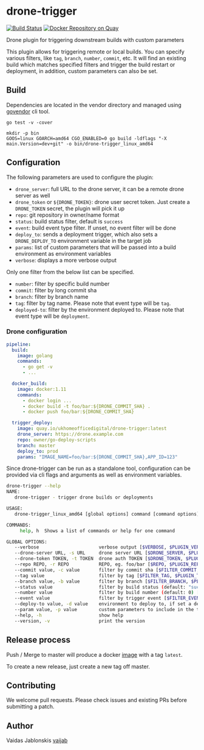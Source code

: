 # drone-trigger

[![Build Status](https://travis-ci.org/UKHomeOffice/drone-trigger.svg?branch=master)](https://travis-ci.org/UKHomeOffice/drone-trigger) [![Docker Repository on Quay](https://quay.io/repository/ukhomeofficedigital/drone-trigger/status "Docker Repository on Quay")](https://quay.io/repository/ukhomeofficedigital/drone-trigger)

Drone plugin for triggering downstream builds with custom parameters

This plugin allows for triggering remote or local builds. You can specify
various filters, like `tag`, `branch`, `number`, `commit`, etc. It will find an
existing build which matches specified filters and trigger the build restart or
deployment, in addition, custom parameters can also be set.

## Build

Dependencies are located in the vendor directory and managed using
[govendor](https://github.com/kardianos/govendor) cli tool.

```
go test -v -cover

mkdir -p bin
GOOS=linux GOARCH=amd64 CGO_ENABLED=0 go build -ldflags "-X main.Version=dev+git" -o bin/drone-trigger_linux_amd64
```

## Configuration

The following parameters are used to configure the plugin:

- `drone_server`: full URL to the drone server, it can be a remote drone server as well
- `drone_token` or `${DRONE_TOKEN}`: drone user secret token. Just create a `DRONE_TOKEN` secret, the plugin will pick it up
- `repo`: git repository in owner/name format
- `status`: build status filter, default is `success`
- `event`: build event type filter. If unset, no event filter will be done
- `deploy_to`: sends a deployment trigger, which also sets a `DRONE_DEPLOY_TO` environment variable in the target job
- `params`: list of custom parameters that will be passed into a build environment as environment variables
- `verbose`: displays a more verbose output

Only one filter from the below list can be specified.
- `number`: filter by specific build number
- `commit`: filter by long commit sha
- `branch`: filter by branch name
- `tag`: filter by tag name. Please note that event type will be `tag`.
- `deployed-to`: filter by the environment deployed to. Please note that event type will be `deployment`.


### Drone configuration

```yaml
pipeline:
  build:
    image: golang
    commands:
      - go get -v
      - ...

  docker_build:
    image: docker:1.11
    commands:
      - docker login ...
      - docker build -t foo/bar:${DRONE_COMMIT_SHA} .
      - docker push foo/bar:${DRONE_COMMIT_SHA}

  trigger_deploy:
    image: quay.io/ukhomeofficedigital/drone-trigger:latest
    drone_server: https://drone.example.com
    repo: owner/go-deploy-scripts
    branch: master
    deploy_to: prod
    params: "IMAGE_NAME=foo/bar:${DRONE_COMMIT_SHA},APP_ID=123"
```


Since drone-trigger can be run as a standalone tool, configuration can be
provided via cli flags and arguments as well as environment variables.

```bash
drone-trigger --help
NAME:
   drone-trigger - trigger drone builds or deployments

USAGE:
   drone-trigger_linux_amd64 [global options] command [command options] [arguments...]

COMMANDS:
     help, h  Shows a list of commands or help for one command

GLOBAL OPTIONS:
   --verbose                      verbose output [$VERBOSE, $PLUGIN_VERBOSE]
   --drone-server URL, -s URL     drone server URL [$DRONE_SERVER, $PLUGIN_DRONE_SERVER]
   --drone-token TOKEN, -t TOKEN  drone auth TOKEN [$DRONE_TOKEN, $PLUGIN_DRONE_TOKEN]
   --repo REPO, -r REPO           REPO, eg. foo/bar [$REPO, $PLUGIN_REPO]
   --commit value, -c value       filter by commit sha [$FILTER_COMMIT, $PLUGIN_COMMIT]
   --tag value                    filter by tag [$FILTER_TAG, $PLUGIN_TAG]
   --branch value, -b value       filter by branch [$FILTER_BRANCH, $PLUGIN_BRANCH]
   --status value                 filter by build status (default: "success") [$FILTER_STATUS, $PLUGIN_STATUS]
   --number value                 filter by build number (default: 0) [$FILTER_NUMBER, $PLUGIN_NUMBER]
   --event value                  filter by trigger event [$FILTER_EVENT, $PLUGIN_EVENT]
   --deploy-to value, -d value    environment to deploy to, if set a deployment event will be triggered [$DEPLOY_TO, $PLUGIN_DEPLOY_TO]
   --param value, -p value        custom parameters to include in the trigger in KEY=value format [$PARAMS, $PLUGIN_PARAMS]
   --help, -h                     show help
   --version, -v                  print the version

```

## Release process

Push / Merge to master will produce a docker
[image](https://quay.io/repository/ukhomeofficedigital/drone-trigger?tab=tags) with a tag `latest`.

To create a new release, just create a new tag off master.

## Contributing

We welcome pull requests. Please check issues and existing PRs before submitting a patch.

## Author

Vaidas Jablonskis [vaijab](https://github.com/vaijab)

